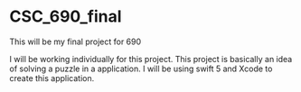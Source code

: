 # CSC_690_final
This will be my final project for 690

I will be working individually for this project. This project is basically an idea of solving a puzzle in a application. I will be using swift 5 and Xcode to create this application.
